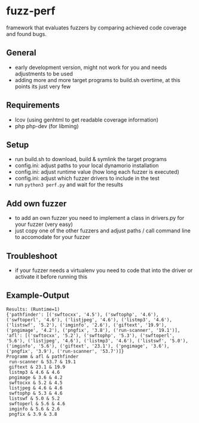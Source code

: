 # fuzz-perf
framework that evaluates fuzzers by comparing achieved code coverage and found bugs.


## General
* early development version, might not work for you and needs adjustments to be used
* adding more and more target programs to build.sh overtime, at this points its just very few

## Requirements

* lcov (using genhtml to get readable coverage information)
* php php-dev (for libming)

## Setup

* run build.sh to download, build & symlink the target programs
* config.ini: adjust paths to your local dynamorio installation 
* config.ini: adjust runtime value (how long each fuzzer is executed)
* config.ini: adjust which fuzzer drivers to include in the test
* run `python3 perf.py` and wait for the results

## Add own fuzzer

* to add an own fuzzer you need to implement a class in drivers.py for your fuzzer (very easy)
* just copy one of the other fuzzers and adjust paths / call command line to accomodate for your fuzzer 


## Troubleshoot
* if your fuzzer needs a virtualenv you need to code that into the driver or activate it before running this 


## Example-Output

```
Results: (Runtime=1)
{'pathfinder': [('swftocxx', '4.5'), ('swftophp', '4.6'), ('swftoperl', '4.6'), ('listjpeg', '4.6'), ('listmp3', '4.6'), ('listswf', '5.2'), ('imginfo', '2.6'), ('giftext', '19.9'), ('pngimage', '4.2'), ('pngfix', '3.8'), ('run-scanner', '19.1')], 'afl': [('swftocxx', '5.2'), ('swftophp', '5.3'), ('swftoperl', '5.6'), ('listjpeg', '4.6'), ('listmp3', '4.6'), ('listswf', '5.0'), ('imginfo', '5.6'), ('giftext', '23.1'), ('pngimage', '3.6'), ('pngfix', '3.9'), ('run-scanner', '53.7')]}
Programm & afl & pathfinder
 run-scanner & 53.7 & 19.1
 giftext & 23.1 & 19.9
 listmp3 & 4.6 & 4.6
 pngimage & 3.6 & 4.2
 swftocxx & 5.2 & 4.5
 listjpeg & 4.6 & 4.6
 swftophp & 5.3 & 4.6
 listswf & 5.0 & 5.2
 swftoperl & 5.6 & 4.6
 imginfo & 5.6 & 2.6
 pngfix & 3.9 & 3.8
```